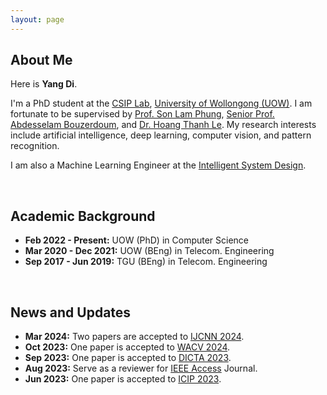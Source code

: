 ```yaml
---
layout: page
---
```


## About Me

Here is **Yang Di**.

I'm a PhD student at the [CSIP Lab](https://www.uow.edu.au/engineering-information-sciences/research/signals-information-and-communications-research-institute-sicom/), [University of Wollongong (UOW)](https://www.uow.edu.au/). I am fortunate to be supervised by [Prof. Son Lam Phung](https://scholars.uow.edu.au/lam-phung), [Senior Prof. Abdesselam Bouzerdoum](https://scholars.uow.edu.au/a-bouzerdoum), and [Dr. Hoang Thanh Le](https://scholars.uow.edu.au/thanh-le-hoang). My research interests include artificial intelligence, deep learning, computer vision, and pattern recognition. 

I am also a Machine Learning Engineer at the [Intelligent System Design](https://isd.ai/).

<br>

## Academic Background

- **Feb 2022 - Present:** UOW (PhD) in Computer Science <br>
- **Mar 2020 - Dec 2021:** UOW (BEng) in Telecom. Engineering
- **Sep 2017 - Jun 2019:** TGU (BEng) in Telecom. Engineering

<br>

## News and Updates

- **Mar 2024:** Two papers are accepted to [IJCNN 2024](https://2024.ieeewcci.org/).
- **Oct 2023:** One paper is accepted to [WACV 2024](https://wacv2024.thecvf.com/).
- **Sep 2023:** One paper is accepted to [DICTA 2023](https://www.dictaconference.org/).
- **Aug 2023:** Serve as a reviewer for [IEEE Access](https://ieeeaccess.ieee.org/) Journal.
- **Jun 2023:** One paper is accepted to [ICIP 2023](https://2023.ieeeicip.org/).
